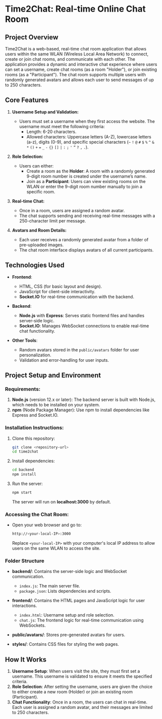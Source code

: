 # **Time2Chat: Real-time Online Chat Room**

## **Project Overview**
Time2Chat is a web-based, real-time chat room application that allows users within the same WLAN (Wireless Local Area Network) to connect, create or join chat rooms, and communicate with each other. The application provides a dynamic and interactive chat experience where users can set a username, create chat rooms (as a room "Holder"), or join existing rooms (as a "Participant"). The chat room supports multiple users with randomly generated avatars and allows each user to send messages of up to 250 characters.

## **Core Features**
1. **Username Setup and Validation:**
   - Users must set a username when they first access the website. The username must meet the following criteria:
     - Length: 6-20 characters.
     - Allowed characters: Uppercase letters (A-Z), lowercase letters (a-z), digits (0-9), and specific special characters (`~` `!` `@` `#` `$` `%` `^` `&` `*` `()` `+` `=` `_` `-` `{}` `[]` `|` `:` `;` `'` `”` `?` `,` `.`).

2. **Role Selection:**
   - Users can either:
     - Create a room as the **Holder**: A room with a randomly generated 9-digit room number is created under the username’s name.
     - Join as a **Participant**: Users can view existing rooms on the WLAN or enter the 9-digit room number manually to join a specific room.

3. **Real-time Chat:**
   - Once in a room, users are assigned a random avatar.
   - The chat supports sending and receiving real-time messages with a 250-character limit per message.

4. **Avatars and Room Details:**
   - Each user receives a randomly generated avatar from a folder of pre-uploaded images.
   - The chat room interface displays avatars of all current participants.

## **Technologies Used**
- **Frontend**: 
  - HTML, CSS (for basic layout and design).
  - JavaScript for client-side interactivity.
  - **Socket.IO** for real-time communication with the backend.
  
- **Backend**: 
  - **Node.js** with **Express**: Serves static frontend files and handles server-side logic.
  - **Socket.IO**: Manages WebSocket connections to enable real-time chat functionality.
  
- **Other Tools**:
  - Random avatars stored in the `public/avatars` folder for user personalization.
  - Validation and error-handling for user inputs.

## **Project Setup and Environment**

### **Requirements:**
1. **Node.js** (version 12.x or later): The backend server is built with Node.js, which needs to be installed on your system.
2. **npm** (Node Package Manager): Use npm to install dependencies like Express and Socket.IO.

### **Installation Instructions:**
1. Clone this repository:
   ```bash
   git clone <repository-url>
   cd time2chat
   ```

2. Install dependencies:
   ```bash
   cd backend
   npm install
   ```

3. Run the server:
   ```bash
   npm start
   ```

   The server will run on **localhost:3000** by default.

### **Accessing the Chat Room:**
- Open your web browser and go to:
  ```bash
  http://<your-local-IP>:3000
  ```
  Replace `<your-local-IP>` with your computer's local IP address to allow users on the same WLAN to access the site.

### **Folder Structure**
- **backend/**: Contains the server-side logic and WebSocket communication.
  - `index.js`: The main server file.
  - `package.json`: Lists dependencies and scripts.
  
- **frontend/**: Contains the HTML pages and JavaScript logic for user interactions.
  - `index.html`: Username setup and role selection.
  - `chat.js`: The frontend logic for real-time communication using WebSockets.
  
- **public/avatars/**: Stores pre-generated avatars for users.
  
- **styles/**: Contains CSS files for styling the web pages.

## **How It Works**
1. **Username Setup**: When users visit the site, they must first set a username. This username is validated to ensure it meets the specified criteria.
2. **Role Selection**: After setting the username, users are given the choice to either create a new room (Holder) or join an existing room (Participant).
3. **Chat Functionality**: Once in a room, the users can chat in real-time. Each user is assigned a random avatar, and their messages are limited to 250 characters.

